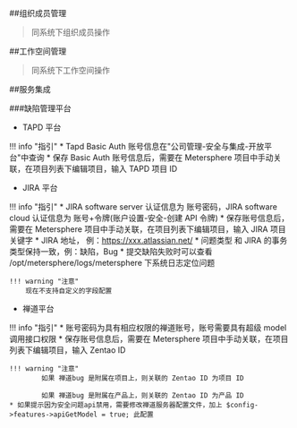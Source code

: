 ##组织成员管理
>同系统下组织成员操作

##工作空间管理
>同系统下工作空间操作

##服务集成

###缺陷管理平台

- TAPD 平台

!!! info "指引"
    * Tapd Basic Auth 账号信息在"公司管理-安全与集成-开放平台"中查询
    * 保存 Basic Auth 账号信息后，需要在 Metersphere 项目中手动关联，在项目列表下编辑项目，输入 TAPD 项目 ID

-  JIRA 平台

!!! info "指引"
    * JIRA software server 认证信息为 账号密码，JIRA software cloud 认证信息为 账号+令牌(账户设置-安全-创建 API 令牌)
    * 保存账号信息后，需要在 Metersphere 项目中手动关联，在项目列表下编辑项目，输入 JIRA 项目关键字
    * JIRA 地址， 例：https://xxx.atlassian.net/
    * 问题类型 和 JIRA 的事务类型保持一致，例：缺陷，Bug
    * 提交缺陷失败时可以查看 /opt/metersphere/logs/metersphere 下系统日志定位问题
    
    !!! warning "注意"
        现在不支持自定义的字段配置

- 禅道平台

!!! info "指引"
    * 账号密码为具有相应权限的禅道账号，账号需要具有超级 model 调用接口权限
    * 保存账号信息后，需要在 Metersphere 项目中手动关联，在项目列表下编辑项目，输入 Zentao ID
    
    !!! warning "注意"
            如果 禅道bug 是附属在项目上，则关联的 Zentao ID 为项目 ID
            
            如果 禅道bug 是附属在产品上，则关联的 Zentao ID 为产品 ID
    * 如果提示因为安全问题api禁用，需要修改禅道服务器配置文件，加上 $config->features->apiGetModel = true; 此配置
